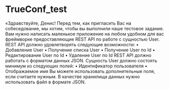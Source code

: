# TrueConf_test
 «Здравствуйте, Денис!  Перед тем, как пригласить Вас на собеседование, мы хотим, чтобы вы выполнили наше тестовое задание.  Вам нужно написать маленькое приложение на любом удобном для вас фреймворке предоставляющие REST API по работе с сущностью User.  REST API должно удовлетворять следующие возможности: • Добавление User • Получение списка User • Получение User по Id • Редактирование User по Id • Удаление User по Id  REST API должно работать с форматом данных JSON.  Сущность User должно состоять минимум из следующих полей: • Идентификатор пользователя • Отображаемое имя  Вы можете использовать дополнительные поля, если считаете нужным.  В качестве хранилища данных нужно использовать файл в формате JSON.
